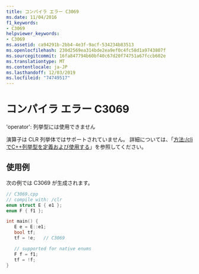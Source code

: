 ```yaml
---
title: コンパイラ エラー C3069
ms.date: 11/04/2016
f1_keywords:
- C3069
helpviewer_keywords:
- C3069
ms.assetid: ca94291b-2bb4-4e3f-9acf-534234b83513
ms.openlocfilehash: 230d2569ea314bde2ea9ef0c4fc58d1a9743807f
ms.sourcegitcommit: 16fa847794b60bf40c67d20f74751a67fccb602e
ms.translationtype: MT
ms.contentlocale: ja-JP
ms.lasthandoff: 12/03/2019
ms.locfileid: "74749517"
---
```

# <a name="compiler-error-c3069"></a>コンパイラ エラー C3069

'operator': 列挙型には使用できません

演算子は CLR 列挙体ではサポートされていません。  詳細については、「[方法:/cli でC++列挙型を定義および使用する](../../dotnet/how-to-define-and-consume-enums-in-cpp-cli.md)」を参照してください。

## <a name="example"></a>使用例

次の例では C3069 が生成されます。

```cpp
// C3069.cpp
// compile with: /clr
enum struct E { e1 };
enum F { f1 };

int main() {
   E e = E::e1;
   bool tf;
   tf = !e;   // C3069

   // supported for native enums
   F f = f1;
   tf = !f;
}
```
